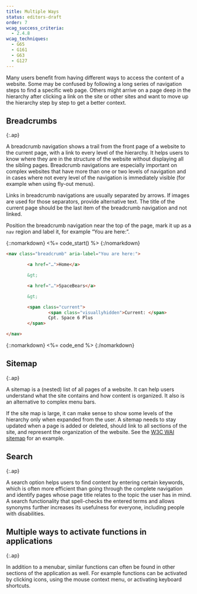 ```yaml
---
title: Multiple Ways
status: editors-draft
order: 7
wcag_success_criteria:
  - 2.4.8
wcag_techniques:
  - G65
  - G161
  - G63
  - G127
---
```


Many users benefit from having different ways to access the content of a website. Some may be confused by following a long series of navigation steps to find a specific web page. Others might arrive on a page deep in the hierarchy after clicking a link on the site or other sites and want to move up the hierarchy step by step to get a better context.

## Breadcrumbs
{:.ap}

A breadcrumb navigation shows a trail from the front page of a website to the current page, with a link to every level of the hierarchy. It helps users to know where they are in the structure of the website without displaying all the sibling pages. Breadcrumb navigations are especially important on complex websites that have more than one or two levels of navigation and in cases where not every level of the navigation is immediately visible (for example when using fly-out menus).

Links in breadcrumb navigations are usually separated by arrows. If images are used for those separators, provide alternative text. The title of the current page should be the last item of the breadcrumb navigation and not linked.

Position the breadcrumb navigation near the top of the page, mark it up as a `nav` region and label it, for example “You are here:”.

{::nomarkdown}
<%= code_start() %>
{:/nomarkdown}

~~~ html
<nav class="breadcrumb" aria-label="You are here:">

		<a href="…">Home</a>

		&gt;

		<a href="…">SpaceBears</a>

		&gt;

		<span class="current">
				<span class="visuallyhidden">Current: </span>
				Cpt. Space 6 Plus
		</span>

</nav>
~~~

{::nomarkdown}
<%= code_end %>
{:/nomarkdown}

## Sitemap
{:.ap}

A sitemap is a (nested) list of all pages of a website. It can help users understand what the site contains and how content is organized. It also is an alternative to complex menu bars.

If the site map is large, it can make sense to show some levels of the hierarchy only when expanded from the user. A sitemap needs to stay updated when a page is added or deleted, should link to all sections of the site, and represent the organization of the website. See the [W3C <abbr title="Web Accessibility Initiative">WAI</abbr> sitemap](http://www.w3.org/WAI/sitemap.html) for an example.

## Search
{:.ap}

A search option helps users to find content by entering certain keywords, which is often more efficient than going through the complete navigation and identify pages whose page title relates to the topic the user has in mind. A search functionality that spell-checks the entered terms and allows synonyms further increases its usefulness for everyone, including people with disabilities.

## Multiple ways to activate functions in applications
{:.ap}

In addition to a menubar, similar functions can often be found in other sections of the application as well. For example functions can be activated by clicking icons, using the mouse context menu, or activating keyboard shortcuts.
